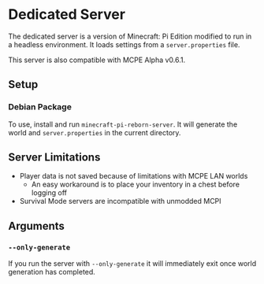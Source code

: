 # Dedicated Server
The dedicated server is a version of Minecraft: Pi Edition modified to run in a headless environment. It loads settings from a ``server.properties`` file.

This server is also compatible with MCPE Alpha v0.6.1.

## Setup

### Debian Package
To use, install and run ``minecraft-pi-reborn-server``. It will generate the world and ``server.properties`` in the current directory.

## Server Limitations
* Player data is not saved because of limitations with MCPE LAN worlds
  * An easy workaround is to place your inventory in a chest before logging off
* Survival Mode servers are incompatible with unmodded MCPI

## Arguments

### ``--only-generate``
If you run the server with ``--only-generate`` it will immediately exit once world generation has completed.
